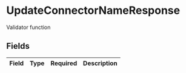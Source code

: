 # UpdateConnectorNameResponse

Validator function


## Fields

| Field       | Type        | Required    | Description |
| ----------- | ----------- | ----------- | ----------- |